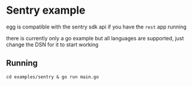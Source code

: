 # Sentry example
egg is compatible with the sentry sdk api if you have the `rest` app running

there is currently only a go example but all languages are supported, just change the DSN for it to start working

## Running
```
cd examples/sentry & go run main.go
```